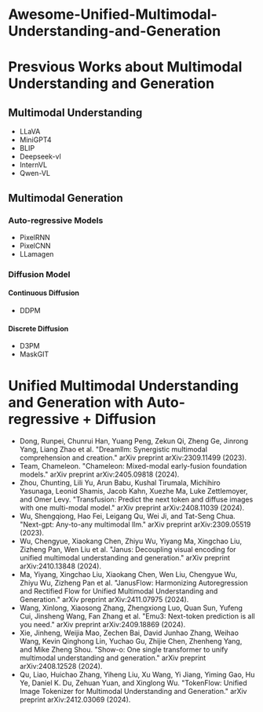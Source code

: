 # Awesome-Unified-Multimodal-Understanding-and-Generation

# Presvious Works about Multimodal Understanding and Generation
## Multimodal Understanding
- LLaVA
- MiniGPT4
- BLIP
- Deepseek-vl
- InternVL
- Qwen-VL

## Multimodal Generation
### Auto-regressive Models
- PixelRNN
- PixelCNN
- LLamagen
### Diffusion Model
#### Continuous Diffusion
- DDPM
#### Discrete Diffusion
- D3PM
- MaskGIT

# Unified Multimodal Understanding and Generation with Auto-regressive + Diffusion
- Dong, Runpei, Chunrui Han, Yuang Peng, Zekun Qi, Zheng Ge, Jinrong Yang, Liang Zhao et al. "Dreamllm: Synergistic multimodal comprehension and creation." arXiv preprint arXiv:2309.11499 (2023).
- Team, Chameleon. "Chameleon: Mixed-modal early-fusion foundation models." arXiv preprint arXiv:2405.09818 (2024).
- Zhou, Chunting, Lili Yu, Arun Babu, Kushal Tirumala, Michihiro Yasunaga, Leonid Shamis, Jacob Kahn, Xuezhe Ma, Luke Zettlemoyer, and Omer Levy. "Transfusion: Predict the next token and diffuse images with one multi-modal model." arXiv preprint arXiv:2408.11039 (2024).
- Wu, Shengqiong, Hao Fei, Leigang Qu, Wei Ji, and Tat-Seng Chua. "Next-gpt: Any-to-any multimodal llm." arXiv preprint arXiv:2309.05519 (2023).
- Wu, Chengyue, Xiaokang Chen, Zhiyu Wu, Yiyang Ma, Xingchao Liu, Zizheng Pan, Wen Liu et al. "Janus: Decoupling visual encoding for unified multimodal understanding and generation." arXiv preprint arXiv:2410.13848 (2024).
- Ma, Yiyang, Xingchao Liu, Xiaokang Chen, Wen Liu, Chengyue Wu, Zhiyu Wu, Zizheng Pan et al. "JanusFlow: Harmonizing Autoregression and Rectified Flow for Unified Multimodal Understanding and Generation." arXiv preprint arXiv:2411.07975 (2024).
- Wang, Xinlong, Xiaosong Zhang, Zhengxiong Luo, Quan Sun, Yufeng Cui, Jinsheng Wang, Fan Zhang et al. "Emu3: Next-token prediction is all you need." arXiv preprint arXiv:2409.18869 (2024).
- Xie, Jinheng, Weijia Mao, Zechen Bai, David Junhao Zhang, Weihao Wang, Kevin Qinghong Lin, Yuchao Gu, Zhijie Chen, Zhenheng Yang, and Mike Zheng Shou. "Show-o: One single transformer to unify multimodal understanding and generation." arXiv preprint arXiv:2408.12528 (2024).
- Qu, Liao, Huichao Zhang, Yiheng Liu, Xu Wang, Yi Jiang, Yiming Gao, Hu Ye, Daniel K. Du, Zehuan Yuan, and Xinglong Wu. "TokenFlow: Unified Image Tokenizer for Multimodal Understanding and Generation." arXiv preprint arXiv:2412.03069 (2024).





